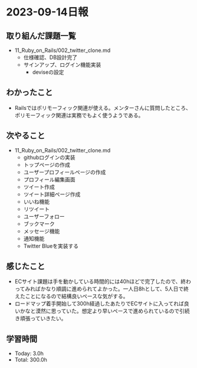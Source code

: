 # 2023-09-14日報

## 取り組んだ課題一覧
* 11_Ruby_on_Rails/002_twitter_clone.md
  * 仕様確認、DB設計完了
  * サインアップ、ログイン機能実装
    * deviseの設定

## わかったこと
* Railsではポリモーフィック関連が使える。メンターさんに質問したところ、ポリモーフィック関連は実務でもよく使うようである。

## 次やること
* 11_Ruby_on_Rails/002_twitter_clone.md
  * githubログインの実装
  * トップページの作成
  * ユーザープロフィールページの作成
  * プロフィール編集画面
  * ツイート作成
  * ツイート詳細ページ作成
  * いいね機能
  * リツイート
  * ユーザーフォロー
  * ブックマーク
  * メッセージ機能
  * 通知機能
  * Twitter Blueを実装する

## 感じたこと
* ECサイト課題は手を動かしている時間的には40hほどで完了したので、終わってみればかなり順調に進められてよかった。一人日8hとして、5人日で終えたことになるので結構良いペースな気がする。
* ロードマップ着手開始して300h経過したあたりでECサイトに入ってれば良いかなと漠然に思っていた。想定より早いペースで進められているので引続き頑張っていきたい。

## 学習時間
* Today: 3.0h
* Total: 300.0h